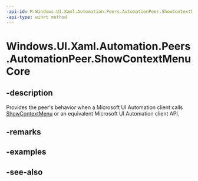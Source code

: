```yaml
---
-api-id: M:Windows.UI.Xaml.Automation.Peers.AutomationPeer.ShowContextMenuCore
-api-type: winrt method
---
```


<!-- Method syntax
virtual protected void ShowContextMenuCore()
-->

# Windows.UI.Xaml.Automation.Peers.AutomationPeer.ShowContextMenuCore

## -description
Provides the peer's behavior when a Microsoft UI Automation client calls [ShowContextMenu](automationpeer_showcontextmenu_289083366.md) or an equivalent Microsoft UI Automation client API.



## -remarks

## -examples

## -see-also
